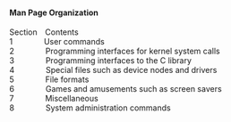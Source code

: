 #### Man Page Organization

Section&emsp;Contents  
1&emsp;&emsp;&emsp;&emsp;User commands  
2&emsp;&emsp;&emsp;&emsp;Programming interfaces for kernel system calls  
3&emsp;&emsp;&emsp;&emsp;Programming interfaces to the C library  
4&emsp;&emsp;&emsp;&emsp;Special files such as device nodes and drivers  
5&emsp;&emsp;&emsp;&emsp;File formats  
6&emsp;&emsp;&emsp;&emsp;Games and amusements such as screen savers  
7&emsp;&emsp;&emsp;&emsp;Miscellaneous  
8&emsp;&emsp;&emsp;&emsp;System administration commands  
